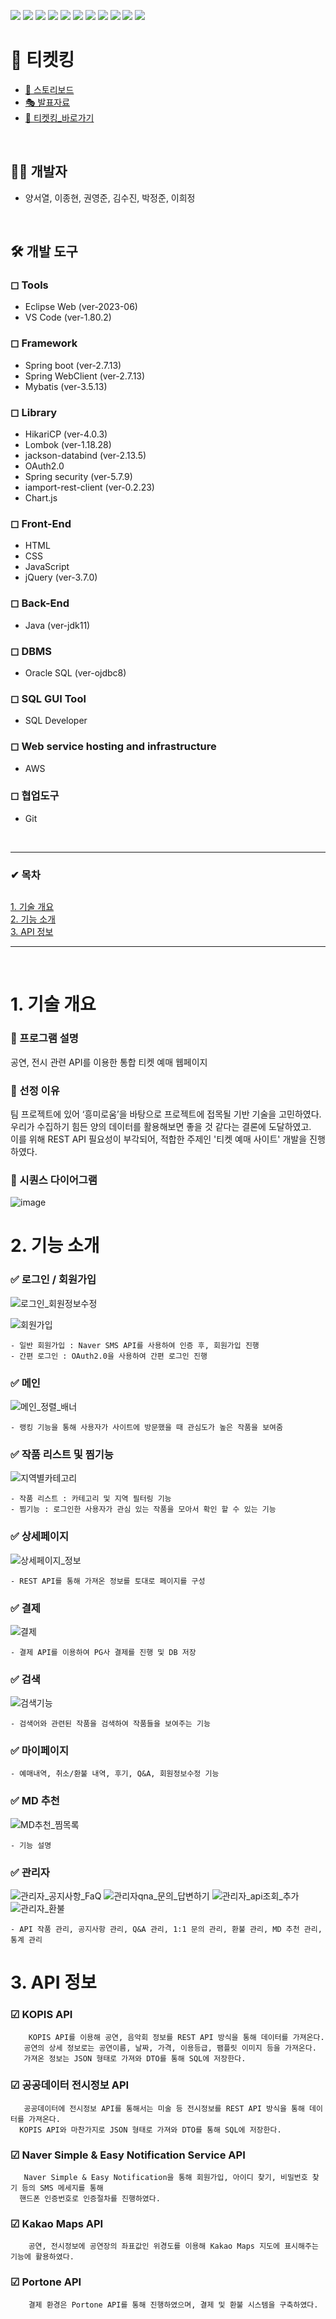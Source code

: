 <img src="https://img.shields.io/badge/JAVA-007396?style=for-the-badge&logo=java&logoColor=white"> <img src="https://img.shields.io/badge/eclipse-2C2255?style=for-the-badge&logo=eclipseide&logoColor=white"> <img src="https://img.shields.io/badge/OracleSQL-F80000?style=for-the-badge&logo=Oracle&logoColor=white">
<img src="https://img.shields.io/badge/GitHub-181717?style=for-the-badge&logo=GitHub&logoColor=white">
<img src="https://img.shields.io/badge/Git-F05032?style=for-the-badge&logo=Git&logoColor=white">
<img src="https://img.shields.io/badge/springboot-6DB33F?style=for-the-badge&logo=springboot&logoColor=white"/>
<img src="https://img.shields.io/badge/jQuery-0769AD?style=for-the-badge&logo=jQuery&logoColor=white"/>
<img src="https://img.shields.io/badge/JavaScript-F7DF1E?style=for-the-badge&logo=javascript&logoColor=black"/>
<img src="https://img.shields.io/badge/CSS3-1572B6?style=for-the-badge&logo=css3&logoColor=white"/>
<img src="https://img.shields.io/badge/HTML5-E34F26?style=for-the-badge&logo=html5&logoColor=white"/>
<img src="https://img.shields.io/badge/Amazon AWS-232F3E?style=for-the-badge&logo=Amazon%20AWS&logoColor=white"/>
<br>
# 🎫 티켓킹
+ [🎨 스토리보드](https://drive.google.com/file/d/1dpwZ6RSm_LbYeQefhA2cu5Wa-EyjZf3r/view?usp=sharing)
+ [🎭 발표자료](https://drive.google.com/file/d/157JN0OymTJTJ5l0VPaxA94YwXgVSyFiR/view?usp=sharing)
+ [🚀 티켓킹_바로가기](http://3.39.232.202/main)
<br>


## 👩‍💻 개발자
+ 양서열, 이종현, 권영준, 김수진, 박정준, 이희정

<br>

## 🛠 개발 도구
### ◻ Tools
+ Eclipse Web (ver-2023-06)
+ VS Code (ver-1.80.2)

### ◻ Framework
+ Spring boot (ver-2.7.13)
+ Spring WebClient (ver-2.7.13)
+ Mybatis (ver-3.5.13)

### ◻ Library
+ HikariCP (ver-4.0.3)
+ Lombok (ver-1.18.28)
+ jackson-databind (ver-2.13.5)
+ OAuth2.0
+ Spring security (ver-5.7.9)
+ iamport-rest-client (ver-0.2.23)
+ Chart.js

### ◻ Front-End
+ HTML
+ CSS
+ JavaScript
+ jQuery (ver-3.7.0)

### ◻ Back-End
+ Java (ver-jdk11)

### ◻ DBMS
+ Oracle SQL (ver-ojdbc8)

### ◻ SQL GUI Tool
+ SQL Developer

### ◻ Web service hosting and infrastructure
+ AWS

### ◻ 협업도구
+ Git

<br>
<hr>

### ✔ 목차
 ##

  [1. 기술 개요](#1-기술-개요) <br>
  [2. 기능 소개](#2-기능-소개) <br>
  [3. API 정보](#3-api-정보) <br>

<hr>
<br>

# 1. 기술 개요

 ### 📌 프로그램 설명
 공연, 전시 관련 API를 이용한 통합 티켓 예매 웹페이지

 ### 📌 선정 이유
 팀 프로젝트에 있어 ‘흥미로움’을 바탕으로 프로젝트에 접목될 기반 기술을 고민하였다. <br>
 우리가 수집하기 힘든 양의 데이터를 활용해보면 좋을 것 같다는 결론에 도달하였고. <br>
 이를 위해 REST API 필요성이 부각되어, 적합한 주제인 '티켓 예매 사이트' 개발을 진행하였다.

 ### 📌 시퀀스 다이어그램
![image](https://github.com/AmuGeoNaHae/project-workspace/assets/132882336/d8ea3640-4d9d-4d54-8e7d-ada845a03877)

  ##

# 2. 기능 소개

### ✅ 로그인 / 회원가입

![로그인_회원정보수정](https://github.com/AmuGeoNaHae/project-workspace/assets/132882336/17b49ab1-afc9-4167-b87e-ce4a5e6345e6)

![회원가입](https://github.com/AmuGeoNaHae/project-workspace/assets/132882336/b779aaf9-e913-4c54-a915-734b63d58786)

```
- 일반 회원가입 : Naver SMS API를 사용하여 인증 후, 회원가입 진행
- 간편 로그인 : OAuth2.0을 사용하여 간편 로그인 진행
```

### ✅ 메인

![메인_정렬_배너](https://github.com/AmuGeoNaHae/project-workspace/assets/132882336/67677aec-7ab6-4454-bb29-55cc27004b1e)

```
- 랭킹 기능을 통해 사용자가 사이트에 방문했을 때 관심도가 높은 작품을 보여줌
```

### ✅ 작품 리스트 및 찜기능

![지역별카테고리](https://github.com/AmuGeoNaHae/project-workspace/assets/132882336/c9460c8a-c1e0-43a5-8e5b-052f189add22)

```
- 작품 리스트 : 카테고리 및 지역 필터링 기능
- 찜기능 : 로그인한 사용자가 관심 있는 작품을 모아서 확인 할 수 있는 기능 
```

### ✅ 상세페이지

![상세페이지_정보](https://github.com/AmuGeoNaHae/project-workspace/assets/132882336/d944476a-28df-4d71-9c78-583d57747f13)

```
- REST API를 통해 가져온 정보를 토대로 페이지를 구성
```

### ✅ 결제

![결제](https://github.com/AmuGeoNaHae/project-workspace/assets/132882336/0ba8ccbf-8789-42a3-87df-dd646c04de9f)

```
- 결제 API를 이용하여 PG사 결제를 진행 및 DB 저장
```

### ✅ 검색

![검색기능](https://github.com/AmuGeoNaHae/project-workspace/assets/132882336/49132761-75f8-4ee8-8f4a-b71bdf8fa6fe)

```
- 검색어와 관련된 작품을 검색하여 작품들을 보여주는 기능
```

### ✅ 마이페이지
```
- 예매내역, 취소/환불 내역, 후기, Q&A, 회원정보수정 기능
```

### ✅ MD 추천

![MD추천_찜목록](https://github.com/AmuGeoNaHae/project-workspace/assets/132882336/736436aa-42ac-43bb-b970-6ee714f7f32e)

```
- 기능 설명
```

### ✅ 관리자

![관리자_공지사항_FaQ](https://github.com/AmuGeoNaHae/project-workspace/assets/132882336/bed4cedc-6ff7-43e5-b48e-cd64f46538d7)
![관리자qna_문의_답변하기](https://github.com/AmuGeoNaHae/project-workspace/assets/132882336/e4c9cebe-784e-40cb-911c-b2842ced0ff4)
![관리자_api조회_추가](https://github.com/AmuGeoNaHae/project-workspace/assets/132882336/006cd1fc-15bb-4086-8048-957399a64282)
![관리자_환불](https://github.com/AmuGeoNaHae/project-workspace/assets/132882336/71a4bcc7-eb0e-4cc1-82f8-6ec52552d8df)

```
- API 작품 관리, 공지사항 관리, Q&A 관리, 1:1 문의 관리, 환불 관리, MD 추천 관리, 통계 관리
```
 

 ##

# 3. API 정보

   ### ☑ KOPIS API
   
        KOPIS API를 이용해 공연, 음악회 정보를 REST API 방식을 통해 데이터를 가져온다.
       공연의 상세 정보로는 공연이름, 날짜, 가격, 이용등급, 팸플릿 이미지 등을 가져온다.
       가져온 정보는 JSON 형태로 가져와 DTO를 통해 SQL에 저장한다.
         
   ### ☑ 공공데이터 전시정보 API
   
       공공데이터에 전시정보 API를 통해서는 미술 등 전시정보를 REST API 방식을 통해 데이터를 가져온다.
      KOPIS API와 마찬가지로 JSON 형태로 가져와 DTO를 통해 SQL에 저장한다.
      
   ### ☑ Naver Simple & Easy Notification Service API

       Naver Simple & Easy Notification을 통해 회원가입, 아이디 찾기, 비밀번호 찾기 등의 SMS 메세지를 통해
      핸드폰 인증번호로 인증절차를 진행하였다.
      
   ### ☑ Kakao Maps API

        공연, 전시정보에 공연장의 좌표값인 위경도를 이용해 Kakao Maps 지도에 표시해주는 기능에 활용하였다.
        
   ### ☑ Portone API

        결제 환경은 Portone API를 통해 진행하였으며, 결제 및 환불 시스템을 구축하였다.

